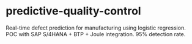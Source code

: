# predictive-quality-control
Real-time defect prediction for manufacturing using logistic regression. POC with SAP S/4HANA + BTP + Joule integration. 95% detection rate.

